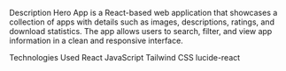 Description
Hero App is a React-based web application that showcases a collection of apps with details such as images, descriptions, ratings, and download statistics. The app allows users to search, filter, and view app information in a clean and responsive interface.

Technologies Used
React
JavaScript
Tailwind CSS
lucide-react
